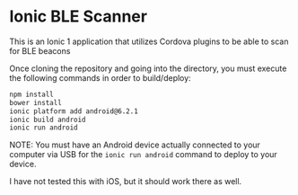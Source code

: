 # Ionic BLE Scanner

This is an Ionic 1 application that utilizes Cordova plugins to be able to scan for BLE beacons

Once cloning the repository and going into the directory, you must execute the following commands in order to build/deploy:

```bash
npm install
bower install
ionic platform add android@6.2.1
ionic build android
ionic run android
```

NOTE: You must have an Android device actually connected to your computer via USB for the `ionic run android` command to deploy to your device.

I have not tested this with iOS, but it should work there as well.
